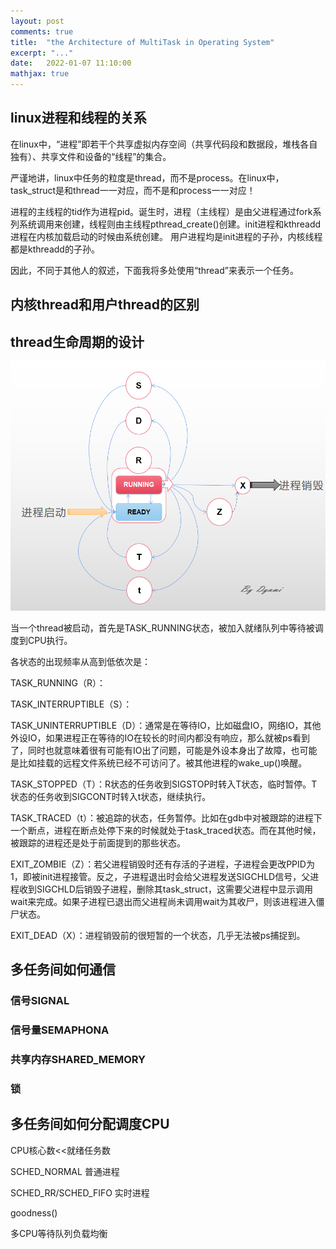 ```yaml
---
layout: post
comments: true
title:  "the Architecture of MultiTask in Operating System"
excerpt: "..."
date:   2022-01-07 11:10:00
mathjax: true
---
```


## linux进程和线程的关系

在linux中，“进程”即若干个共享虚拟内存空间（共享代码段和数据段，堆栈各自独有）、共享文件和设备的“线程”的集合。

严谨地讲，linux中任务的粒度是thread，而不是process。在linux中，task_struct是和thread一一对应，而不是和process一一对应！

进程的主线程的tid作为进程pid。诞生时，进程（主线程）是由父进程通过fork系列系统调用来创建，线程则由主线程pthread_create()创建。init进程和kthreadd进程在内核加载启动的时候由系统创建。
用户进程均是init进程的子孙，内核线程都是kthreadd的子孙。

因此，不同于其他人的叙述，下面我将多处使用“thread”来表示一个任务。

## 内核thread和用户thread的区别

## thread生命周期的设计

<div class="imgcap">
<img src="/assets/multitask/stat.png">
</div>

当一个thread被启动，首先是TASK_RUNNING状态，被加入就绪队列中等待被调度到CPU执行。

各状态的出现频率从高到低依次是：

TASK_RUNNING（R）：

TASK_INTERRUPTIBLE（S）：

TASK_UNINTERRUPTIBLE（D）：通常是在等待IO，比如磁盘IO，网络IO，其他外设IO，如果进程正在等待的IO在较长的时间内都没有响应，那么就被ps看到了，同时也就意味着很有可能有IO出了问题，可能是外设本身出了故障，也可能是比如挂载的远程文件系统已经不可访问了。被其他进程的wake_up()唤醒。

TASK_STOPPED（T）：R状态的任务收到SIGSTOP时转入T状态，临时暂停。T状态的任务收到SIGCONT时转入t状态，继续执行。

TASK_TRACED（t）：被追踪的状态，任务暂停。比如在gdb中对被跟踪的进程下一个断点，进程在断点处停下来的时候就处于task_traced状态。而在其他时候，被跟踪的进程还是处于前面提到的那些状态。

EXIT_ZOMBIE（Z）：若父进程销毁时还有存活的子进程，子进程会更改PPID为1，即被init进程接管。反之，子进程退出时会给父进程发送SIGCHLD信号，父进程收到SIGCHLD后销毁子进程，删除其task_struct，这需要父进程中显示调用wait来完成。如果子进程已退出而父进程尚未调用wait为其收尸，则该进程进入僵尸状态。

EXIT_DEAD（X）：进程销毁前的很短暂的一个状态，几乎无法被ps捕捉到。


## 多任务间如何通信

### 信号SIGNAL

### 信号量SEMAPHONA

### 共享内存SHARED_MEMORY

### 锁

## 多任务间如何分配调度CPU

CPU核心数<<就绪任务数

SCHED_NORMAL 普通进程

SCHED_RR/SCHED_FIFO 实时进程

goodness()

多CPU等待队列负载均衡
